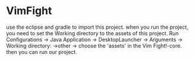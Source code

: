 # VimFight

use the eclipse and gradle to import this project.
when you run the project, you need to set the Working directory to the assets of this project.
 Run Configurations -> Java Application -> DesktopLauncher -> Arguments -> Working directory: ->other -> choose the 'assets' in the Vim Fight!-core.
 then you can run our project.
